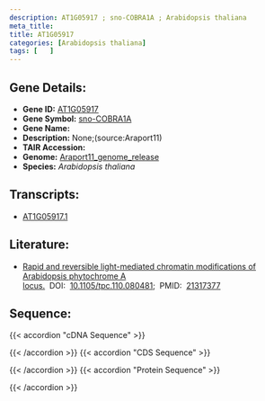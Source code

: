```yaml
---
description: AT1G05917 ; sno-COBRA1A ; Arabidopsis thaliana
meta_title:
title: AT1G05917
categories: [Arabidopsis thaliana]
tags: [   ]
---
```


## Gene Details:
- **Gene ID:** [AT1G05917](https://www.arabidopsis.org/locus?name=AT1G05917)
- **Gene Symbol:** <u>sno-COBRA1A</u>
- **Gene Name:** 
- **Description:**   None;(source:Araport11)
- **TAIR Accession:** 
- **Genome:** [Araport11_genome_release](https://www.arabidopsis.org/download/list?dir=Genes%2FAraport11_genome_release)
- **Species:** *Arabidopsis thaliana*

## Transcripts:
   -  [AT1G05917.1](https://www.arabidopsis.org/gene?name=AT1G05917.1)
## Literature:
   - [Rapid and reversible light-mediated chromatin modifications of Arabidopsis  phytochrome A locus.](https://www.doi.org/10.1105/tpc.110.080481)&nbsp;&nbsp;DOI:&nbsp;&nbsp;[10.1105/tpc.110.080481](https://www.doi.org/10.1105/tpc.110.080481);&nbsp;&nbsp;PMID:&nbsp;&nbsp;[21317377](https://pubmed.ncbi.nlm.nih.gov/21317377/)
## Sequence:
{{< accordion "cDNA Sequence" >}}

{{< /accordion >}}
{{< accordion "CDS Sequence" >}}

{{< /accordion >}}
{{< accordion "Protein Sequence" >}}

{{< /accordion >}}
